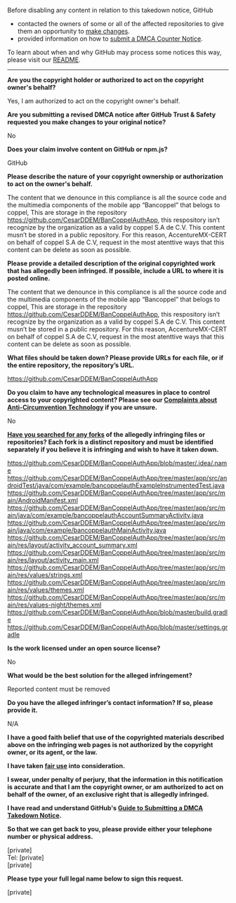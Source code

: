 Before disabling any content in relation to this takedown notice, GitHub
- contacted the owners of some or all of the affected repositories to give them an opportunity to [make changes](https://docs.github.com/en/github/site-policy/dmca-takedown-policy#a-how-does-this-actually-work).
- provided information on how to [submit a DMCA Counter Notice](https://docs.github.com/en/articles/guide-to-submitting-a-dmca-counter-notice).

To learn about when and why GitHub may process some notices this way, please visit our [README](https://github.com/github/dmca/blob/master/README.md#anatomy-of-a-takedown-notice).

---

**Are you the copyright holder or authorized to act on the copyright owner's behalf?**

Yes, I am authorized to act on the copyright owner's behalf.

**Are you submitting a revised DMCA notice after GitHub Trust & Safety requested you make changes to your original notice?**

No

**Does your claim involve content on GitHub or npm.js?**

GitHub

**Please describe the nature of your copyright ownership or authorization to act on the owner's behalf.**

The content that we denounce in this compliance is all the source code and the multimedia components of the mobile app “Bancoppel” that belogs to coppel, This are storage in the repository https://github.com/CesarDDEM/BanCoppelAuthApp, this respository isn’t recognize by the organization as a valid by coppel S.A de C.V. This content musn’t be stored in a public repository. For this reason, AccentureMX-CERT on behalf of coppel S.A de C.V, request in the most atenttive ways that this content can be delete as soon as possible.

**Please provide a detailed description of the original copyrighted work that has allegedly been infringed. If possible, include a URL to where it is posted online.**

The content that we denounce in this compliance is all the source code and the multimedia components of the mobile app “Bancoppel” that belogs to coppel, This are storage in the repository https://github.com/CesarDDEM/BanCoppelAuthApp, this respository isn’t recognize by the organization as a valid by coppel S.A de C.V. This content musn’t be stored in a public repository. For this reason, AccentureMX-CERT on behalf of coppel S.A de C.V, request in the most atenttive ways that this content can be delete as soon as possible.

**What files should be taken down? Please provide URLs for each file, or if the entire repository, the repository’s URL.**

https://github.com/CesarDDEM/BanCoppelAuthApp

**Do you claim to have any technological measures in place to control access to your copyrighted content? Please see our <a href="https://docs.github.com/articles/guide-to-submitting-a-dmca-takedown-notice#complaints-about-anti-circumvention-technology">Complaints about Anti-Circumvention Technology</a> if you are unsure.**

No

**<a href="https://docs.github.com/articles/dmca-takedown-policy#b-what-about-forks-or-whats-a-fork">Have you searched for any forks</a> of the allegedly infringing files or repositories? Each fork is a distinct repository and must be identified separately if you believe it is infringing and wish to have it taken down.**

https://github.com/CesarDDEM/BanCoppelAuthApp/blob/master/.idea/.name  
https://github.com/CesarDDEM/BanCoppelAuthApp/tree/master/app/src/androidTest/java/com/example/bancoppelauthExampleInstrumentedTest.java  
https://github.com/CesarDDEM/BanCoppelAuthApp/tree/master/app/src/main/AndroidManifest.xml  
https://github.com/CesarDDEM/BanCoppelAuthApp/tree/master/app/src/main/java/com/example/bancoppelauthAccountSummaryActivity.java  
https://github.com/CesarDDEM/BanCoppelAuthApp/tree/master/app/src/main/java/com/example/bancoppelauthMainActivity.java  
https://github.com/CesarDDEM/BanCoppelAuthApp/tree/master/app/src/main/res/layout/activity_account_summary.xml  
https://github.com/CesarDDEM/BanCoppelAuthApp/tree/master/app/src/main/res/layout/activity_main.xml  
https://github.com/CesarDDEM/BanCoppelAuthApp/tree/master/app/src/main/res/values/strings.xml  
https://github.com/CesarDDEM/BanCoppelAuthApp/tree/master/app/src/main/res/values/themes.xml  
https://github.com/CesarDDEM/BanCoppelAuthApp/tree/master/app/src/main/res/values-night/themes.xml  
https://github.com/CesarDDEM/BanCoppelAuthApp/blob/master/build.gradle  
https://github.com/CesarDDEM/BanCoppelAuthApp/blob/master/settings.gradle  

**Is the work licensed under an open source license?**

No

**What would be the best solution for the alleged infringement?**

Reported content must be removed

**Do you have the alleged infringer’s contact information? If so, please provide it.**

N/A

**I have a good faith belief that use of the copyrighted materials described above on the infringing web pages is not authorized by the copyright owner, or its agent, or the law.**

**I have taken <a href="https://www.lumendatabase.org/topics/22">fair use</a> into consideration.**

**I swear, under penalty of perjury, that the information in this notification is accurate and that I am the copyright owner, or am authorized to act on behalf of the owner, of an exclusive right that is allegedly infringed.**

**I have read and understand GitHub's <a href="https://docs.github.com/articles/guide-to-submitting-a-dmca-takedown-notice/">Guide to Submitting a DMCA Takedown Notice</a>.**

**So that we can get back to you, please provide either your telephone number or physical address.**

[private]  
Tel: [private]  
[private]  

**Please type your full legal name below to sign this request.**

[private]  

